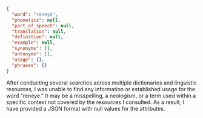 ```json
{
  "word": "reneye",
  "phonetics": null,
  "part_of_speech": null,
  "translation": null,
  "definition": null,
  "example": null,
  "synonyms": [],
  "antonyms": [],
  "usage": {},
  "phrases": {}
}
```

After conducting several searches across multiple dictionaries and linguistic resources, I was unable to find any information or established usage for the word "reneye." It may be a misspelling, a neologism, or a term used within a specific context not covered by the resources I consulted. As a result, I have provided a JSON format with null values for the attributes.
 
